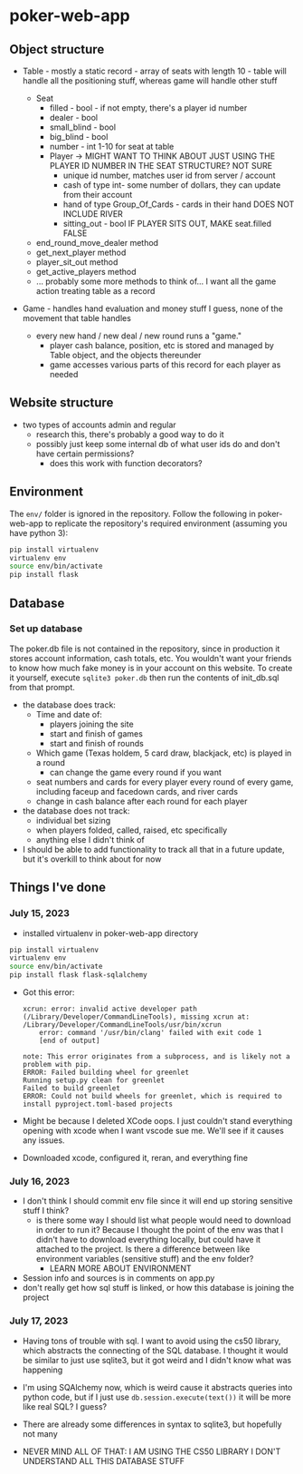 # poker-web-app

## Object structure
* Table - mostly a static record - array of seats with length 10 - table will handle all the positioning stuff, whereas game will handle other stuff
    * Seat
        * filled - bool - if not empty, there's a player id number
        * dealer - bool
        * small_blind - bool
        * big_blind - bool
        * number - int 1-10 for seat at table
        * Player -> MIGHT WANT TO THINK ABOUT JUST USING THE PLAYER ID NUMBER IN THE SEAT STRUCTURE? NOT SURE
            * unique id number, matches user id from server / account
            * cash of type int- some number of dollars, they can update from their account
            * hand of type Group_Of_Cards - cards in their hand DOES NOT INCLUDE RIVER
            * sitting_out - bool IF PLAYER SITS OUT, MAKE seat.filled FALSE
    * end_round_move_dealer method
    * get_next_player method
    * player_sit_out method
    * get_active_players method
    * ... probably some more methods to think of... I want all the game action treating table as a record
    
* Game - handles hand evaluation and money stuff I guess, none of the movement that table handles
    * every new hand / new deal / new round runs a "game."
        * player cash balance, position, etc is stored and managed by Table object, and the objects thereunder
        * game accesses various parts of this record for each player as needed

## Website structure
* two types of accounts admin and regular
    * research this, there's probably a good way to do it
    * possibly just keep some internal db of what user ids do and don't have certain permissions?
        * does this work with function decorators?

## Environment
The `env/` folder is ignored in the repository. Follow the following in poker-web-app to replicate the repository's required environment (assuming you have python 3):
```sh
pip install virtualenv
virtualenv env
source env/bin/activate
pip install flask
```

## Database
### Set up database
The poker.db file is not contained in the repository, since in production it stores account information, cash totals, etc. You wouldn't want your friends to know how much fake money is in your account on this website. To create it yourself, execute
`sqlite3 poker.db` then run the contents of init_db.sql from that prompt.

* the database does track:
    * Time and date of:
        * players joining the site
        * start and finish of games
        * start and finish of rounds
    * Which game (Texas holdem, 5 card draw, blackjack, etc) is played in a round
        * can change the game every round if you want
    * seat numbers and cards for every player every round of every game, including faceup and facedown cards, and river cards
    * change in cash balance after each round for each player
* the database does not track:
    * individual bet sizing
    * when players folded, called, raised, etc specifically
    * anything else I didn't think of
* I should be able to add functionality to track all that in a future update, but it's overkill to think about for now







## Things I've done
### July 15, 2023
* installed virtualenv in poker-web-app directory <!-- Source: https://www.youtube.com/watch?v=Z1RJmh_OqeA&ab_channel=freeCodeCamp.org -->
``` sh
pip install virtualenv
virtualenv env
source env/bin/activate
pip install flask flask-sqlalchemy
```
* Got this error:

    ```
    xcrun: error: invalid active developer path (/Library/Developer/CommandLineTools), missing xcrun at: /Library/Developer/CommandLineTools/usr/bin/xcrun
        error: command '/usr/bin/clang' failed with exit code 1
        [end of output]
    
    note: This error originates from a subprocess, and is likely not a problem with pip.
    ERROR: Failed building wheel for greenlet
    Running setup.py clean for greenlet
    Failed to build greenlet
    ERROR: Could not build wheels for greenlet, which is required to install pyproject.toml-based projects
    ```

* Might be because I deleted XCode oops. I just couldn't stand everything opening with xcode when I want vscode sue me. We'll see if it causes any issues.

* Downloaded xcode, configured it, reran, and everything fine

### July 16, 2023

* I don't think I should commit env file since it will end up storing sensitive stuff I think?
    * is there some way I should list what people would need to download in order to run it? Because I thought the point of the env was that I didn't have to download everything locally, but could have  it attached to the project. Is there a difference between like environment variables (sensitive stuff) and the env folder?
        * LEARN MORE ABOUT ENVIRONMENT
* Session info and sources is in comments on app.py
* don't really get how sql stuff is linked, or how this database is joining the project


### July 17, 2023
* Having tons of trouble with sql. I want to avoid using the cs50 library, which abstracts the connecting of the SQL database. I thought it would be similar to just use sqlite3, but it got weird and I didn't know what was happening
* I'm using SQAlchemy now, which is weird cause it abstracts queries into python code, but if I just use `db.session.execute(text())` it will be more like real SQL? I guess?
* There are already some differences in syntax to sqlite3, but hopefully not many

* NEVER MIND ALL OF THAT: I AM USING THE CS50 LIBRARY I DON'T UNDERSTAND ALL THIS DATABASE STUFF